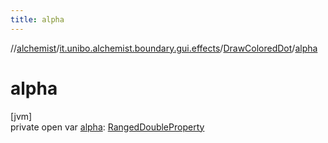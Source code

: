 ```yaml
---
title: alpha
---
```

//[alchemist](../../../index.html)/[it.unibo.alchemist.boundary.gui.effects](../index.html)/[DrawColoredDot](index.html)/[alpha](alpha.html)



# alpha



[jvm]\
private open var [alpha](alpha.html): [RangedDoubleProperty](../../it.unibo.alchemist.boundary.gui.view.properties/-ranged-double-property/index.html)




